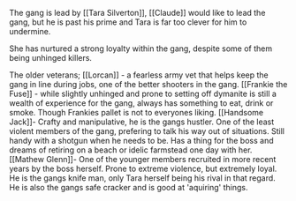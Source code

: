 The gang is lead by [[Tara Silverton]], [[Claude]] would like to lead the gang, but he is past his prime and Tara is far too clever for him to undermine.

She has nurtured a strong loyalty within the gang, despite some of them being unhinged killers.

The older veterans;
[[Lorcan]] - a fearless army vet that helps keep the gang in line during jobs, one of the better shooters in the gang.
[[Frankie the Fuse]] - while slightly unhinged and prone to setting off dymanite is still a wealth of experience for the gang, always has something to eat, drink or smoke. Though Frankies pallet is not to everyones liking.
[[Handsome Jack]]- Crafty and manipulative, he is the gangs hustler. One of the least violent members of the gang, prefering to talk his way out of situations. Still handy with a shotgun when he needs to be. Has a thing for the boss and dreams of retiring on a beach or idelic farmstead one day with her.
[[Mathew Glenn]]- One of the younger members recruited in more recent years by the boss herself. Prone to extreme violence, but extremely loyal. He is the gangs knife man, only Tara herself being his rival in that regard. He is also the gangs safe cracker and is good at 'aquiring' things.

